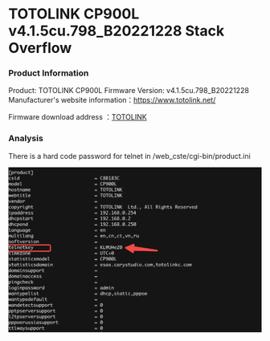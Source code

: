 # TOTOLINK CP900L v4.1.5cu.798_B20221228 Stack Overflow

### Product Information

Product: TOTOLINK CP900L Firmware Version: v4.1.5cu.798_B20221228 Manufacturer's website information：https://www.totolink.net/ 

Firmware download address ：[TOTOLINK](https://www.totolink.net/home/menu/detail/menu_listtpl/download/id/257/ids/36.html)

### Analysis

There is a hard code password for telnet in /web_cste/cgi-bin/product.ini

![image-20240524124948126](./image-20240524124948126.png)

